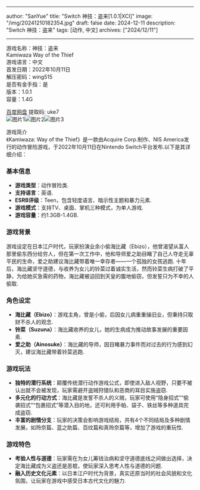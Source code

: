 
---
author: "SanYue"
title: "Switch 神技：盗来[1.0.1|XCI]"
image: "/img/20241210182354.jpg"
draft: false
date: 2024-12-11
description: "Switch 神技：盗来"
tags: [动作, 中文]
archives: ["2024/12/11"]

---

游戏名称：神技：盗来   
Kamiwaza Way of the Thief    
游戏语言：中文  
首发日期：2022年10月11日  
解压密码：wing515  
是否有金手指：是  
版本：1.0.1   
容量：1.4G

[百度网盘](https://pan.baidu.com/s/1hIHmjwRIYYr9YaeB2m_1-w) 提取码: uke7  
![图片1](/img/f436e8.jpg)![图片2](/img/d93edc.jpg)![图片3](/img/b55ce2.jpg)  

游戏简介  
《Kamiwaza: Way of the Thief》是一款由Acquire Corp.制作、NIS America发行的动作冒险游戏，于2022年10月11日在Nintendo Switch平台发布.以下是其详细介绍：

### 基本信息
- **游戏类型**：动作冒险类.
- **支持语言**：英语.
- **ESRB评级**：Teen，包含轻度语言、暗示性主题和暴力元素.
- **游戏模式**：支持TV、桌面、掌机三种模式，为单人游戏.
- **游戏容量**：约1.3GB-1.4GB.

### 游戏背景
游戏设定在日本江户时代，玩家扮演业余小偷海比藏（Ebizo），他曾渴望从富人那里偷东西分给穷人，但在第一次工作中，他和导师爱之助目睹了自己人夺走无辜平民的生命，爱之助建议海比藏带着唯一幸存者——一个孤独的女孩逃跑. 十年后，海比藏坚守道德，与收养为女儿的铃菜过着诚实生活，然而铃菜生病打破了平静，为给她买急需的药物，海比藏被迫回到天皇的腹地偷窃，但发誓只为不幸的人偷取.

### 角色设定
- **海比藏（Ebizo）**：游戏主角，曾是小偷，后因女儿病重重操旧业，但秉持只取财不杀人的观念.
- **铃菜（Suzuna）**：海比藏收养的女儿，她的生病成为推动故事发展的重要因素.
- **爱之助（Ainosuke）**：海比藏的导师，因目睹暴力事件而对过去的行为感到幻灭，建议海比藏带着铃菜逃跑.

### 游戏玩法
- **独特的潜行系统**：颠覆传统潜行动作游戏公式，即使进入敌人视野，只要不被认出就不会被发现，玩家需避开盗贼狩猎队和恶商的耳目实施盗窃.
- **多元化的行动方式**：海比藏是发誓不杀人的义贼，玩家可使用“隐身招式”“偷袭招式”“包裹招式”等潜入目的地，还可利用手帕、袋子、铁丝等多种道具完成盗窃.
- **丰富的剧情分支**：玩家的决策会影响游戏结局，共有4个不同结局及多种剧情发展，如玲奈篇、蓝之助篇、百纹篇和真玲奈篇等，增加了游戏的重玩性.

### 游戏特色
- **考验人性与道德**：玩家需在为女儿筹钱治病和坚守道德底线之间做出选择，决定海比藏成为义盗还是恶棍，使玩家深入思考人性与道德的问题.
- **融入历史文化元素**：以日本江户时代为背景，真实还原当时的社会风貌和文化氛围，让玩家在游戏中感受日本古代文化的魅力.
